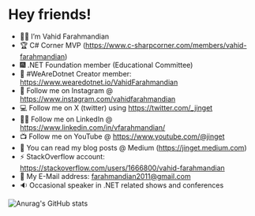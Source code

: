 # Hey friends!

- 🙎‍♂️ I’m Vahid Farahmandian
- 🏆 C# Corner MVP (https://www.c-sharpcorner.com/members/vahid-farahmandian)
- 🎆 .NET Foundation member (Educational Committee)
- 🤖 #WeAreDotnet Creator member: https://www.wearedotnet.io/VahidFarahmandian
- 📣 Follow me on Instagram @ https://www.instagram.com/vahidfarahmandian
- 💻 Follow me on X (twitter) using https://twitter.com/_jinget
- 👨‍💻 Follow me on LinkedIn @ https://www.linkedin.com/in/vfarahmandian/
- 📺 Follow me on YouTube @ https://www.youtube.com/@jinget
- 📗 You can read my blog posts @ Medium (https://jinget.medium.com)
- ⚡ StackOverflow account: https://stackoverflow.com/users/1666800/vahid-farahmandian
- 📧 My E-Mail address: farahmandian2011@gmail.com
- 🔉 Occasional speaker in .NET related shows and conferences

![Anurag's GitHub stats](https://github-readme-stats.vercel.app/api?username=vahidfarahmandian&count_private=true)
